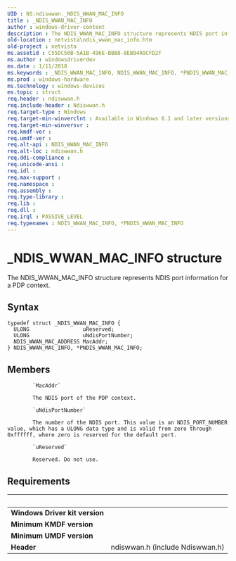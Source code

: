 ```yaml
---
UID : NS:ndiswwan._NDIS_WWAN_MAC_INFO
title : _NDIS_WWAN_MAC_INFO
author : windows-driver-content
description : The NDIS_WWAN_MAC_INFO structure represents NDIS port information for a PDP context.
old-location : netvista\ndis_wwan_mac_info.htm
old-project : netvista
ms.assetid : C55DC50B-5A1B-496E-BBB8-8EB94A9CFD2F
ms.author : windowsdriverdev
ms.date : 1/11/2018
ms.keywords : _NDIS_WWAN_MAC_INFO, NDIS_WWAN_MAC_INFO, *PNDIS_WWAN_MAC_INFO
ms.prod : windows-hardware
ms.technology : windows-devices
ms.topic : struct
req.header : ndiswwan.h
req.include-header : Ndiswwan.h
req.target-type : Windows
req.target-min-winverclnt : Available in Windows 8.1 and later versions of Windows.
req.target-min-winversvr : 
req.kmdf-ver : 
req.umdf-ver : 
req.alt-api : NDIS_WWAN_MAC_INFO
req.alt-loc : ndiswwan.h
req.ddi-compliance : 
req.unicode-ansi : 
req.idl : 
req.max-support : 
req.namespace : 
req.assembly : 
req.type-library : 
req.lib : 
req.dll : 
req.irql : PASSIVE_LEVEL
req.typenames : NDIS_WWAN_MAC_INFO, *PNDIS_WWAN_MAC_INFO
---
```


# _NDIS_WWAN_MAC_INFO structure
The NDIS_WWAN_MAC_INFO structure represents NDIS port information for a PDP context.

## Syntax
````
typedef struct _NDIS_WWAN_MAC_INFO {
  ULONG                 uReserved;
  ULONG                 uNdisPortNumber;
  NDIS_WWAN_MAC_ADDRESS MacAddr;
} NDIS_WWAN_MAC_INFO, *PNDIS_WWAN_MAC_INFO;
````

## Members

        
            `MacAddr`

            The NDIS port of the PDP context.
        
            `uNdisPortNumber`

            The number of the NDIS port. This value is an NDIS_PORT_NUMBER value, which has a ULONG data type and is valid from zero through 0xffffff, where zero is reserved for the default port.
        
            `uReserved`

            Reserved. Do not use.


## Requirements
| &nbsp; | &nbsp; |
| ---- |:---- |
| **Windows Driver kit version** |  |
| **Minimum KMDF version** |  |
| **Minimum UMDF version** |  |
| **Header** | ndiswwan.h (include Ndiswwan.h) |